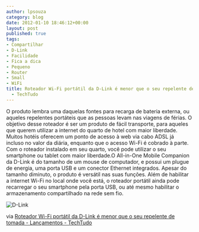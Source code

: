 ```yaml
---
author: lpsouza
category: blog
date: 2012-01-10 18:46:12+00:00
layout: post
published: true
tags:
- Compartilhar
- D-Link
- Facilidade
- Fica a dica
- Pequeno
- Router
- Small
- WiFi
title: Roteador Wi-Fi portátil da D-Link é menor que o seu repelente de tomada - Lançamentos
  - TechTudo
---
```


O produto lembra uma daquelas fontes para recarga de bateria externa, ou aqueles repelentes portáteis que as pessoas levam nas viagens de férias. O objetivo desse roteador é ser um produto de fácil transporte, para aqueles que querem utilizar a internet do quarto de hotel com maior liberdade. Muitos hotéis oferecem um ponto de acesso à web via cabo ADSL já incluso no valor da diária, enquanto que o acesso Wi-Fi é cobrado à parte. Com o roteador instalado em seu quarto, você pode utilizar o seu smartphone ou tablet com maior liberdade.O All-in-One Mobile Companion da D-Link é do tamanho de um mouse de computador, e possui um plugue de energia, uma porta USB e um conector Ethernet integrados. Apesar do tamanho diminuto, o produto é versátil nas suas funções. Além de habilitar a internet Wi-Fi no local onde você está, o roteador portátil ainda pode recarregar o seu smartphone pela porta USB, ou até mesmo habilitar o armazenamento compartilhado na rede sem fio.

![D-Link](https://luizsouza.com.br/wp-content/upload/2012/01/d-link_dir-505_image_bottom.jpg)

via [Roteador Wi-Fi portátil da D-Link é menor que o seu repelente de tomada - Lançamentos - TechTudo](http://www.techtudo.com.br/lancamentos/noticia/2012/01/roteador-wi-fi-portatil-da-d-link-e-menor-que-o-seu-repelente-de-tomada.html)